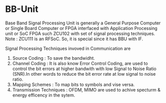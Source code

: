 # BB-Unit
Base Band Signal Processing Unit is generally a General Purpose Computer or Single Board Computer or FPGA interfaced with Application Processing unit or SoC FPGA such ZCU102 with set of signal processing techniques. 
Note : ZCU111 is an RFSoC. So, it is special since it has BBU with IF.

Signal Processing Techniques invoved in Communication are
1. Source Coding : To save the bandwidht.
2. Channel Coding : It is also know Error Control Coding, are used to control the bit errors at higher bandwith with low Signal to Noise Ratio (SNR).In other words to reduce the bit error rate at low signal to noise ratio.
3. Mapping Schemes : To map bits to symbols and vise versa.
4. Transmission Techniques : OFDM, MIMO are used to achive specturm & energy efficency in the sytem.
 
